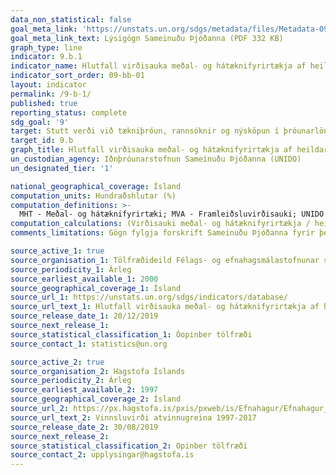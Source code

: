 ```yaml
---
data_non_statistical: false
goal_meta_link: 'https://unstats.un.org/sdgs/metadata/files/Metadata-09-0B-01.pdf '
goal_meta_link_text: Lýsigögn Sameinuðu Þjóðanna (PDF 332 KB)
graph_type: line
indicator: 9.b.1
indicator_name: Hlutfall virðisauka meðal- og hátæknifyrirtækja af heildarvirðisauka
indicator_sort_order: 09-bb-01
layout: indicator
permalink: /9-b-1/
published: true
reporting_status: complete
sdg_goal: '9'
target: Stutt verði við tækniþróun, rannsóknir og nýsköpun í þróunarlöndum, meðal annars með því að festa í sessi stefnumótandi umhverfi sem stuðlar til dæmis að fjölbreyttu atvinnulífi og virðisauka.
target_id: 9.b
graph_title: Hlutfall virðisauka meðal- og hátæknifyrirtækja af heildarvirðisauka
un_custodian_agency: Iðnþróunarstofnun Sameinuðu Þjóðanna (UNIDO)
un_designated_tier: '1'

national_geographical_coverage: Ísland
computation_units: Hundraðshlutar (%)
computation_definitions: >-
  MHT - Meðal- og hátæknifyrirtæki; MVA - Framleiðsluvirðisauki; UNIDO - Iðnþróunarstofnun Sameinuðu Þjóðanna. Meðal- og hátæknifyrirtæki eru skilgreind samkvæmt skilgreiningum OECD sem fylgir ISIC stöðlum efnahagslegra athafna - sjá lýsigögn Sameinuðu Þjóðanna.
computation_calculations: (Virðisauki meðal- og hátæknifyrirtækja / heildarvirðisauki ) * 100
comments_limitations: Gögn fylgja forskrift Sameinuðu Þjóðanna fyrir þennan mælikvarða. Þessi mælikvarði var ekki fundinn í samstarfi við sérfræðinga á þessu sviði.

source_active_1: true
source_organisation_1: Tölfræðideild Félags- og efnahagsmálastofnunar sameinuðu þjóðanna (UN DESA)
source_periodicity_1: Árleg
source_earliest_available_1: 2000
source_geographical_coverage_1: Ísland
source_url_1: https://unstats.un.org/sdgs/indicators/database/
source_url_text_1: Hlutfall virðisauka meðal- og hátæknifyrirtækja af heildarvirðisauka
source_release_date_1: 20/12/2019
source_next_release_1: 
source_statistical_classification_1: Óopinber tölfræði 
source_contact_1: statistics@un.org

source_active_2: true
source_organisation_2: Hagstofa Íslands
source_periodicity_2: Árleg
source_earliest_available_2: 1997
source_geographical_coverage_2: Ísland
source_url_2: https://px.hagstofa.is/pxis/pxweb/is/Efnahagur/Efnahagur__thjodhagsreikningar__framluppgj_ISAT2008/THJ08404.px
source_url_text_2: Vinnsluvirði atvinnugreina 1997-2017
source_release_date_2: 30/08/2019
source_next_release_2: 
source_statistical_classification_2: Opinber tölfræði
source_contact_2: upplysingar@hagstofa.is
---
```


